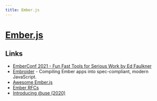 ```yaml
---
title: Ember.js
---
```


# [Ember.js](https://emberjs.com/)

## Links

- [EmberConf 2021 - Fun Fast Tools for Serious Work by Ed Faulkner](https://www.youtube.com/watch?v=09USvAy7w9g)
- [Embroider](https://github.com/embroider-build/embroider) - Compiling Ember apps into spec-compliant, modern JavaScript.
- [Awesome Ember.js](https://github.com/ember-community-russia/awesome-ember)
- [Ember RFCs](https://emberjs.github.io/rfcs/)
- [Introducing @use (2020)](https://www.pzuraq.com/blog/introducing-use)
